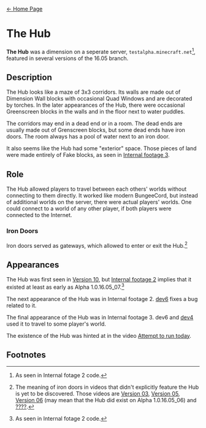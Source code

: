 [← Home Page](../README.md#2-basic-lore)

# The Hub

**The Hub** was a dimension on a seperate server, `testalpha.minecraft.net`[^1], featured in several versions of the 16.05 branch.

## Description
The Hub looks like a maze of 3x3 corridors. Its walls are made out of Dimension Wall blocks with occasional Quad Windows and are decorated by torches. In the later appearances of the Hub, there were occasional Greenscreen blocks in the walls and in the floor next to water puddles.

The corridors may end in a dead end or in a room. The dead ends are usually made out of Grenscreen blocks, but some dead ends have iron doors. The room always has a pool of water next to an iron door.

It also seems like the Hub had some "exterior" space. Those pieces of land were made entirely of Fake blocks, as seen in [Internal footage 3](/videos/internal-footage-3.md).

## Role
The Hub allowed players to travel between each others' worlds without connecting to them directly. It worked like modern BungeeCord, but instead of additional worlds on the server, there were actual players' worlds. One could connect to a world of any other player, if both players were connected to the Internet.

### Iron Doors
Iron doors served as gateways, which allowed to enter or exit the Hub.[^2]

## Appearances
The Hub was first seen in [Version 10](../videos/version-10.md), but [Internal footage 2](./videos/internal-footage-2.md) implies that it existed at least as early as Alpha 1.0.16.05_07.[^1]

The next appearance of the Hub was in Internal footage 2. [dev6](developers.md#dev6) fixes a bug related to it.

The final appearance of the Hub was in Internal footage 3. dev6 and [dev4](developers.md#dev4) used it to travel to some player's world.

The existence of the Hub was hinted at in the video [Attempt to run today](./videos/attempt-to-run-today.md).

## Footnotes
[^1]: As seen in Internal fotage 2 code.
[^2]: The meaning of iron doors in videos that didn't explicitly feature the Hub is yet to be discovered. Those videos are [Version 03](./videos/version-03.md), [Version 05](./videos/version-05.md), [Version 06](./videos/version-06.md) (may mean that the Hub did exist on Alpha 1.0.16.05_06) and [????](./videos/question-mark.md).
